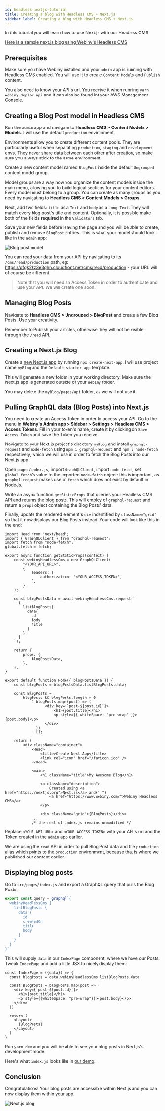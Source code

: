 ```yaml
---
id: headless-nextjs-tutorial
title: Creating a blog with Headless CMS + Next.js
sidebar_label: Creating a blog with Headless CMS + Next.js
---
```


In this tutorial you will learn how to use Next.js with our Headless CMS.

[Here is a sample next.js blog using Webiny's Headless CMS](https://github.com/webiny/webiny-examples/blob/master/headlesscms-nextjs)   

## Prerequisites

Make sure you have Webiny installed and your `admin` app is running with Headless CMS enabled. You will use it to create `Content Models` and `Publish` content.

You also need to know your API's url. You receive it when running `yarn webiny deploy api` and it can also be found int your AWS Management Console.

## Creating a Blog Post model in Headless CMS

Run the `admin` app and navigate to **Headless CMS > Content Models > Models**. I will use the default `production` environment.

Environments allow you to create different content pools. They are particularly useful when separating `production`, `staging` and `development` envs. They never share data between each other after creation, so make sure you always stick to the same environment.

Create a new content model named `BlogPost` inside the default `Ungrouped` content model group. 

Model groups are a way how you organize the content models inside the main menu, allowing you to build logical sections for your content editors. Every model must belong to a group. You can create as many groups as you need by navigating to **Headless CMS > Content Models > Groups**.  

Next, add two fields: `title` as a `Text` and `body` as a `Long Text`. They will match every blog post's title and content. Optionally, it is possible make both of the fields **required** in the `Validators` tab.

Save your new fields before leaving the page and you will be able to create, publish and remove `BlogPost` entries. This is what your model should look like in the `admin` app:

![Blog post model](/img/guides/headless-gatsby-tutorial/blog-post-model.png)

You can read your data from your API by navigating to its `/cms/read/production` path, eg: https://dfgk2kz3e3qhn.cloudfront.net/cms/read/production - your URL will of course be different.

>Note that you will need an Access Token in order to authenticate and use your API. We will create one soon.

## Managing Blog Posts

Navigate to **Headless CMS > Ungrouped > BlogPost** and create a few Blog Posts. Use your creativity. 

Remember to Publish your articles, otherwise they will not be visible through the `/read` API.

## Creating a Next.js Blog

Create a [new Next.js app](https://nextjs.org/docs/getting-started/) by running `npx create-next-app`. I will use project name `myBlog` and the `Default starter app` template. 

This will generate a new folder in your working directory. Make sure the Next.js app is generated outside of your `Webiny` folder.

You may delete the `myBlog/pages/api` folder, as we will not use it.

## Pulling GraphQL data (Blog Posts) into Next.js

You need to create an Access Token in order to access your API. Go to the menu in **Webiny's Admin app > Sidebar > Settings > Headless CMS > Access Tokens**. Fill in your token's name, create it by clicking on `Save Access Token` and save the Token you receive.

Navigate to your Next.js project's directory `myBlog` and install `graphql-request` and `node-fetch` using `npm i graphql-request` and `npm i node-fetch` respectively, which we will use in order to fetch the Blog Posts into our Next.js app.

Open `pages/index.js`, import `GraphQLClient`, import `node-fetch`, set `global.fetch`'s value to the imported `node-fetch` object: this is important, as `graphql-request` makes use of `fetch` which does not exist by default in NodeJs. 

Write an async function `getStaticProps` that queries your Headless CMS API and returns the blog posts. This will employ of `graphql-request` and return a `props` object containing the Blog Posts' data.

Finally, update the rendered element's `div` indentified by `className="grid"` so that it now displays our Blog Posts instead. Your code will look like this in the end: 

```
import Head from "next/head";
import { GraphQLClient } from "graphql-request";
import fetch from "node-fetch";
global.fetch = fetch;

export async function getStaticProps(context) {
    const webinyHeadlessCms = new GraphQLClient(
        "<YOUR_API_URL>",
        {
            headers: {
                authorization: "<YOUR_ACCESS_TOKEN>",
            },
        }
    );

    const blogPostsData = await webinyHeadlessCms.request(`
      {
        listBlogPosts{
          data{
            id
            body
            title
          }
        }
      }
    `);

    return {
        props: {
            blogPostsData,
        },
    };
}

export default function Home({ blogPostsData }) {
    const blogPosts = blogPostsData.listBlogPosts.data;

    const BlogPosts =
        blogPosts && blogPosts.length > 0
            ? blogPosts.map((post) => (
                  <div key={`post-${post.id}`}>
                      <h1>{post.title}</h1>
                      <p style={{ whiteSpace: "pre-wrap" }}>{post.body}</p>
                  </div>
              ))
            : [];

    return (
        <div className="container">
            <Head>
                <title>Create Next App</title>
                <link rel="icon" href="/favicon.ico" />
            </Head>

            <main>
                <h1 className="title">My Awesome Blog</h1>

                <p className="description">
                    Created using <a href="https://nextjs.org">Next.js</a> and{" "}
                    <a href="https://www.webiny.com/">Webiny Headless CMS</a>
                </p>

                <div className="grid">{BlogPosts}</div>
            ... 
            /* the rest of index.js remains unmodified */
```

Replace `<YOUR_API_URL>` and `<YOUR_ACCESS_TOKEN>` with your API's url and the Token created in the `admin` app earlier.

We are using the `read` API in order to pull Blog Post data and the `production` alias which points to the `production` environment, because that is where we published our content earlier.

## Displaying blog posts

Go to `src/pages/index.js` and export a GraphQL query that pulls the Blog Posts:

```js
export const query = graphql`{
  webinyHeadlessCms {
    listBlogPosts {
      data {
        id
        createdOn
        title
        body
      }
    }
  }
}`
```

This will supply `data` in our `IndexPage` component, where we have our Posts. Tweak `IndexPage` and add a little JSX to nicely display them:

```
const IndexPage = ({data}) => {
  const blogPosts = data.webinyHeadlessCms.listBlogPosts.data

  const BlogPosts = blogPosts.map(post => (
    <div key={`post-${post.id}`}>
      <h1>{post.title}</h1>
      <p style={{whiteSpace: "pre-wrap"}}>{post.body}</p>
    </div>
  ))

  return (
    <Layout>
      {BlogPosts}
    </Layout>
  )
}
```

Run `yarn dev` and you will be able to see your blog posts in Next.js's development mode.

Here's what `index.js` looks like in [our demo](https://github.com/webiny/webiny-examples/blob/master/headlesscms-nextjs/pages/index.js).

## Conclusion

Congratulations! Your blog posts are accessible within Next.js and you can now display them within your app.

![Next.js blog](/img/guides/headless-nextjs-tutorial/nextjs-blog.png)
